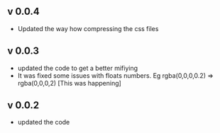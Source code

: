 ## v 0.0.4
* Updated the way how compressing the css files

## v 0.0.3
* updated the code to get a better mifiying
* It was fixed some issues with floats numbers. Eg rgba(0,0,0,0.2) => rgba(0,0,0,2) [This was happening]

## v 0.0.2
* updated the code